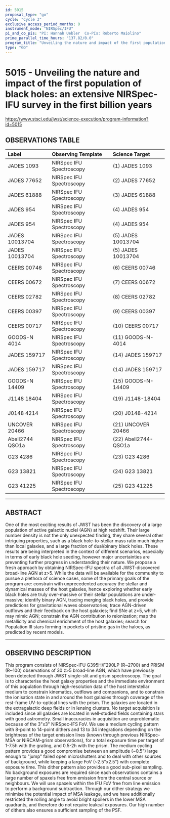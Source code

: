```yaml
---
id: 5015
proposal_type: "go"
cycle: "Cycle 3"
exclusive_access_period_months: 0
instrument_mode: "NIRSpec/IFU"
pi_and_co_pis: "PI: Hannah Uebler  Co-PIs: Roberto Maiolino"
prime_parallel_time_hours: "137.82/0.0"
program_title: "Unveiling the nature and impact of the first population of black holes: an extensive NIRSpec-IFU survey in the first billion years"
type: "GO"
---
```

# 5015 - Unveiling the nature and impact of the first population of black holes: an extensive NIRSpec-IFU survey in the first billion years
https://www.stsci.edu/jwst/science-execution/program-information?id=5015
## OBSERVATIONS TABLE
| Label              | Observing Template          | Science Target       |
| :----------------- | :-------------------------- | :------------------- |
| JADES 1093         | NIRSpec IFU Spectroscopy    | (1) JADES 1093       |
| JADES 77652        | NIRSpec IFU Spectroscopy    | (2) JADES 77652      |
| JADES 61888        | NIRSpec IFU Spectroscopy    | (3) JADES 61888      |
| JADES 954          | NIRSpec IFU Spectroscopy    | (4) JADES 954        |
| JADES 954          | NIRSpec IFU Spectroscopy    | (4) JADES 954        |
| JADES 10013704     | NIRSpec IFU Spectroscopy    | (5) JADES 10013704   |
| JADES 10013704     | NIRSpec IFU Spectroscopy    | (5) JADES 10013704   |
| CEERS 00746        | NIRSpec IFU Spectroscopy    | (6) CEERS 00746      |
| CEERS 00672        | NIRSpec IFU Spectroscopy    | (7) CEERS 00672      |
| CEERS 02782        | NIRSpec IFU Spectroscopy    | (8) CEERS 02782      |
| CEERS 00397        | NIRSpec IFU Spectroscopy    | (9) CEERS 00397      |
| CEERS 00717        | NIRSpec IFU Spectroscopy    | (10) CEERS 00717     |
| GOODS-N 4014       | NIRSpec IFU Spectroscopy    | (11) GOODS-N-4014    |
| JADES 159717       | NIRSpec IFU Spectroscopy    | (14) JADES 159717    |
| JADES 159717       | NIRSpec IFU Spectroscopy    | (14) JADES 159717    |
| GOODS-N 14409      | NIRSpec IFU Spectroscopy    | (15) GOODS-N-14409   |
| J1148 18404        | NIRSpec IFU Spectroscopy    | (19) J1148-18404     |
| J0148 4214         | NIRSpec IFU Spectroscopy    | (20) J0148-4214      |
| UNCOVER 20466      | NIRSpec IFU Spectroscopy    | (21) UNCOVER 20466   |
| Abell2744 QSO1a    | NIRSpec IFU Spectroscopy    | (22) Abell2744-QSO1a |
| G23 4286           | NIRSpec IFU Spectroscopy    | (23) G23 4286        |
| G23 13821          | NIRSpec IFU Spectroscopy    | (24) G23 13821       |
| G23 41225          | NIRSpec IFU Spectroscopy    | (25) G23 41225       |

---

## ABSTRACT

One of the most exciting results of JWST has been the discovery of a large population of active galactic nuclei (AGN) at high redshift. Their large number density is not the only unexpected finding, they share several other intriguing properties, such as a black hole-to-stellar mass ratio much higher than local galaxies, and a large fraction of dual/binary black holes. These results are being interpreted in the context of different scenarios, especially in terms of early black hole seeding, however major uncertainties are preventing further progress in understanding their nature. We propose a fresh approach by obtaining NIRSpec-IFU spectra of all JWST-discovered broad-line AGN at z>5. While the data will be available for the community to pursue a plethora of science cases, some of the primary goals of the program are: constrain with unprecedented accuracy the stellar and dynamical masses of the host galaxies, hence exploring whether early black holes are truly over-massive or their stellar populations are under-massive; identify binary AGN, tracing merging black holes, and provide predictions for gravitational waves observatories; trace AGN-driven outflows and their feedback on the host galaxies; find SNe at z>5, which may mimic AGN; constrain the AGN contribution to reionization; map the metallicity and chemical enrichment of the host galaxies; search for Population III stars forming in pockets of pristine gas in the haloes, as predicted by recent models.

---

## OBSERVING DESCRIPTION

This program consists of NIRSpec-IFU G395H/F290LP (R~2700) and PRISM (R~100) observations of 30 z>5 broad-line AGN, which have previously been detected through JWST single-slit and grism spectroscopy. The goal is to characterise the host galaxy properties and the immediate environment of this population through high-resolution data of the host interstellar medium to constrain kinematics, outflows and companions, and to constrain the ionisation state in and around the host galaxies through coverage of the rest-frame UV-to-optical lines with the prism. The galaxies are located in the extragalactic deep fields or in lensing clusters. No target acquisition is included since all galaxies are located in well-studied fields containing stars with good astrometry. Small inaccuracies in acquisition are unproblematic because of the 3"x3" NIRSpec-IFS FoV. We use a medium cycling pattern with 8-point to 14-point dithers and 13 to 34 integrations depending on the brightness of the target emission lines (known through previous NIRSpec-MSA or NIRCAM-grism observations), for a total exposure time per target of 1-7.5h with the grating, and 0.5-2h with the prism. The medium cycling pattern provides a good compromise between an amplitude (~0.5") large enough to "jump" failed open microshutters and to deal with other sources of background, while keeping a large FoV (~2.5"x2.5") with complete exposure time. This dither pattern also provides a good sub-pixel sampling. No background exposures are required since each observations contains a large number of spaxels free from emission from the central source or neighbours. We will use spaxels within the IFU FoV free from line emission to perform a background subtraction. Through our dither strategy we minimise the potential impact of MSA leakage, and we have additionally restricted the rolling angle to avoid bright spoilers in the lower MSA quadrants, and therefore do not require leakcal exposures. Our high number of dithers also ensures a sufficient sampling of the PSF.